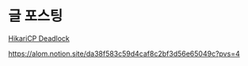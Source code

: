 # 글 포스팅

[HikariCP Deadlock](https://kokodakadokok.tistory.com/entry/HikariCP-Deadlock)

https://alom.notion.site/da38f583c59d4caf8c2bf3d56e65049c?pvs=4

